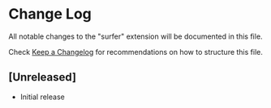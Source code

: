# Change Log

All notable changes to the "surfer" extension will be documented in this file.

Check [Keep a Changelog](http://keepachangelog.com/) for recommendations on how to structure this file.

## [Unreleased]

- Initial release